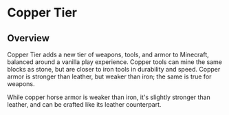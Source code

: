 # Copper Tier

## Overview

Copper Tier adds a new tier of weapons, tools, and armor to Minecraft, balanced around a vanilla play experience. Copper
tools can mine the same blocks as stone, but are closer to iron tools in durability and speed. Copper armor is stronger
than leather, but weaker than iron; the same is true for weapons.

While copper horse armor is weaker than iron, it's slightly stronger than leather, and can be crafted like its leather
counterpart.
